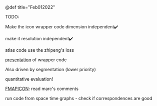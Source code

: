 
@def title="Feb012022"

TODO:

Make the icon wrapper code dimension independent✔️

make it resolution independent✔️

atlas code use the zhipeng's loss

[presentation](ITKDeepLearningReg) of wrapper code 

Also driven by segmentation (lower priority)

quantitative evaluation!

[FMAPICON](/FeatureMapICON):
read marc's comments

run code from space time graphs - check if correspondences are good


